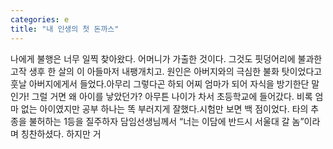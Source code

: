 ```yaml
---
categories: e
title: "내 인생의 첫 돈까스"
---
```

나에게 불행은 너무 일찍 찾아왔다. 어머니가 가출한 것이다. 그것도 핏덩어리에 불과한 고작 생후 한 살의 이 아들마저 내팽개치고. 원인은 아버지와의 극심한 불화 탓이었다고 훗날 아버지에게서 들었다.아무리 그렇다곤 하되 어찌 엄마가 되어 자식을 방기한단 말인가! 그럴 거면 왜 아이를 낳았던가? 아무튼 나이가 차서 초등학교에 들어갔다. 비록 엄마 없는 아이였지만 공부 하나는 똑 부러지게 잘했다.시험만 보면 백 점이었다. 타의 추종을 불허하는 1등을 질주하자 담임선생님께서 “너는 이담에 반드시 서울대 갈 놈”이라며 칭찬하셨다. 하지만 거